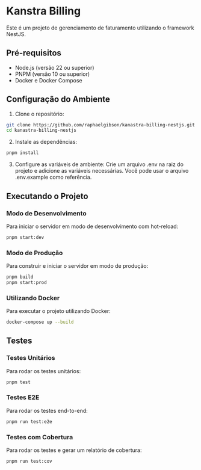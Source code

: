 # Kanstra Billing

Este é um projeto de gerenciamento de faturamento utilizando o framework NestJS.

## Pré-requisitos

- Node.js (versão 22 ou superior)
- PNPM (versão 10 ou superior)
- Docker e Docker Compose

## Configuração do Ambiente

1. Clone o repositório:

```sh
git clone https://github.com/raphaelgibson/kanastra-billing-nestjs.git
cd kanastra-billing-nestjs
```

2. Instale as dependências:
```sh
pnpm install
```

3. Configure as variáveis de ambiente:
Crie um arquivo .env na raiz do projeto e adicione as variáveis necessárias. Você pode usar o arquivo .env.example como referência.

## Executando o Projeto

### Modo de Desenvolvimento

Para iniciar o servidor em modo de desenvolvimento com hot-reload:

```sh
pnpm start:dev
```

### Modo de Produção

Para construir e iniciar o servidor em modo de produção:

```sh
pnpm build
pnpm start:prod
```

### Utilizando Docker

Para executar o projeto utilizando Docker:

```sh
docker-compose up --build
```

## Testes

### Testes Unitários
Para rodar os testes unitários:

```sh
pnpm test
```

### Testes E2E
Para rodar os testes end-to-end:

```sh
pnpm run test:e2e
```

### Testes com Cobertura
Para rodar os testes e gerar um relatório de cobertura:

```sh
pnpm run test:cov
```
